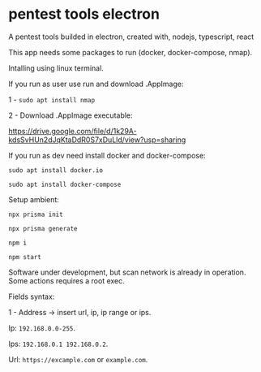 # pentest tools electron
A pentest tools builded in electron, created with, nodejs, typescript, react

This app needs some packages to run (docker, docker-compose, nmap).

Intalling using linux terminal.

If you run as user use run and download .AppImage: 

1 - ```sudo apt install nmap```

2 - Download .AppImage executable:

https://drive.google.com/file/d/1k29A-kdsSvHUn2dJqKtaDdR0S7xDuLld/view?usp=sharing

If you run as dev need install docker and docker-compose:

```sudo apt install docker.io```

```sudo apt install docker-compose```

Setup ambient:

```npx prisma init```

```npx prisma generate```

```npm i```

```npm start```

Software under development, but scan network is already in operation. Some actions requires a root exec.

Fields syntax:

1 - Address -> insert url, ip, ip range or ips.                                                                                                                                                            

Ip: ```192.168.0.0-255```.                                                                                                                                                       

Ips: ```192.168.0.1 192.168.0.2```.                                                                                                                                                                         

Url: ```https://excample.com``` or ```example.com```.
